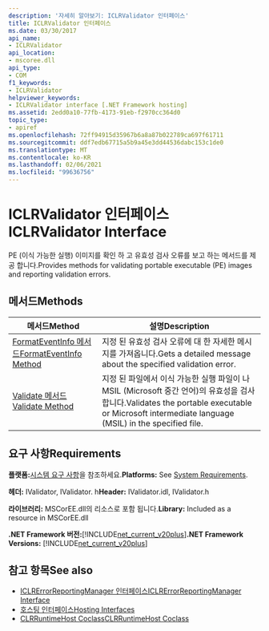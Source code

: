 ```yaml
---
description: '자세히 알아보기: ICLRValidator 인터페이스'
title: ICLRValidator 인터페이스
ms.date: 03/30/2017
api_name:
- ICLRValidator
api_location:
- mscoree.dll
api_type:
- COM
f1_keywords:
- ICLRValidator
helpviewer_keywords:
- ICLRValidator interface [.NET Framework hosting]
ms.assetid: 2edd0a10-77fb-4173-91eb-f2970cc364d0
topic_type:
- apiref
ms.openlocfilehash: 72ff94915d35967b6a8a87b022789ca697f61711
ms.sourcegitcommit: ddf7edb67715a5b9a45e3dd44536dabc153c1de0
ms.translationtype: MT
ms.contentlocale: ko-KR
ms.lasthandoff: 02/06/2021
ms.locfileid: "99636756"
---
```

# <a name="iclrvalidator-interface"></a><span data-ttu-id="87fba-103">ICLRValidator 인터페이스</span><span class="sxs-lookup"><span data-stu-id="87fba-103">ICLRValidator Interface</span></span>

<span data-ttu-id="87fba-104">PE (이식 가능한 실행) 이미지를 확인 하 고 유효성 검사 오류를 보고 하는 메서드를 제공 합니다.</span><span class="sxs-lookup"><span data-stu-id="87fba-104">Provides methods for validating portable executable (PE) images and reporting validation errors.</span></span>  
  
## <a name="methods"></a><span data-ttu-id="87fba-105">메서드</span><span class="sxs-lookup"><span data-stu-id="87fba-105">Methods</span></span>  
  
|<span data-ttu-id="87fba-106">메서드</span><span class="sxs-lookup"><span data-stu-id="87fba-106">Method</span></span>|<span data-ttu-id="87fba-107">설명</span><span class="sxs-lookup"><span data-stu-id="87fba-107">Description</span></span>|  
|------------|-----------------|  
|[<span data-ttu-id="87fba-108">FormatEventInfo 메서드</span><span class="sxs-lookup"><span data-stu-id="87fba-108">FormatEventInfo Method</span></span>](iclrvalidator-formateventinfo-method.md)|<span data-ttu-id="87fba-109">지정 된 유효성 검사 오류에 대 한 자세한 메시지를 가져옵니다.</span><span class="sxs-lookup"><span data-stu-id="87fba-109">Gets a detailed message about the specified validation error.</span></span>|  
|[<span data-ttu-id="87fba-110">Validate 메서드</span><span class="sxs-lookup"><span data-stu-id="87fba-110">Validate Method</span></span>](iclrvalidator-validate-method.md)|<span data-ttu-id="87fba-111">지정 된 파일에서 이식 가능한 실행 파일이 나 MSIL (Microsoft 중간 언어)의 유효성을 검사 합니다.</span><span class="sxs-lookup"><span data-stu-id="87fba-111">Validates the portable executable or Microsoft intermediate language (MSIL) in the specified file.</span></span>|  
  
## <a name="requirements"></a><span data-ttu-id="87fba-112">요구 사항</span><span class="sxs-lookup"><span data-stu-id="87fba-112">Requirements</span></span>  

 <span data-ttu-id="87fba-113">**플랫폼:**[시스템 요구 사항](../../get-started/system-requirements.md)을 참조하세요.</span><span class="sxs-lookup"><span data-stu-id="87fba-113">**Platforms:** See [System Requirements](../../get-started/system-requirements.md).</span></span>  
  
 <span data-ttu-id="87fba-114">**헤더:** IValidator, IValidator. h</span><span class="sxs-lookup"><span data-stu-id="87fba-114">**Header:** IValidator.idl, IValidator.h</span></span>  
  
 <span data-ttu-id="87fba-115">**라이브러리:** MSCorEE.dll의 리소스로 포함 됩니다.</span><span class="sxs-lookup"><span data-stu-id="87fba-115">**Library:** Included as a resource in MSCorEE.dll</span></span>  
  
 <span data-ttu-id="87fba-116">**.NET Framework 버전:**[!INCLUDE[net_current_v20plus](../../../../includes/net-current-v20plus-md.md)]</span><span class="sxs-lookup"><span data-stu-id="87fba-116">**.NET Framework Versions:** [!INCLUDE[net_current_v20plus](../../../../includes/net-current-v20plus-md.md)]</span></span>  
  
## <a name="see-also"></a><span data-ttu-id="87fba-117">참고 항목</span><span class="sxs-lookup"><span data-stu-id="87fba-117">See also</span></span>

- [<span data-ttu-id="87fba-118">ICLRErrorReportingManager 인터페이스</span><span class="sxs-lookup"><span data-stu-id="87fba-118">ICLRErrorReportingManager Interface</span></span>](iclrerrorreportingmanager-interface.md)
- [<span data-ttu-id="87fba-119">호스팅 인터페이스</span><span class="sxs-lookup"><span data-stu-id="87fba-119">Hosting Interfaces</span></span>](hosting-interfaces.md)
- [<span data-ttu-id="87fba-120">CLRRuntimeHost Coclass</span><span class="sxs-lookup"><span data-stu-id="87fba-120">CLRRuntimeHost Coclass</span></span>](clrruntimehost-coclass.md)

